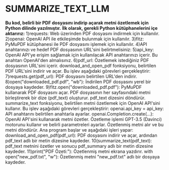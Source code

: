 # SUMMARIZE_TEXT_LLM
**Bu kod, belirli bir PDF dosyasını indirip açarak metni özetlemek için Python dilinde yazılmıştır.**
**İlk olarak, gerekli Python kütüphanelerini içe aktarırız:**
1)requests: Web üzerinden PDF dosyasını indirmek için kullanılır.
2)openai: OpenAI API ile etkileşimde bulunmak için kullanılır.
3)fitz: PyMuPDF kütüphanesi ile PDF dosyasını işlemek için kullanılır.
4)API anahtarınızı ve hedef PDF dosyasının URL'sini belirtmelisiniz:
5)api_key: OpenAI API'ye erişim sağlamak için kullanılacak API anahtarınızı içerir. Bu anahtarı OpenAI'den almalısınız.
6)pdf_url: Özetlemek istediğiniz PDF dosyasının URL'sini içerir.
download_and_open_pdf fonksiyonu, belirtilen PDF URL'sini indirir ve açar. Bu işlev aşağıdaki görevleri gerçekleştirir:
7)requests.get(pdf_url): PDF dosyasını belirtilen URL'den indirir.
8)open("downloaded_pdf.pdf", "wb"): İndirilen PDF dosyasını yerel bir dosyaya kaydeder.
9)fitz.open("downloaded_pdf.pdf"): PyMuPDF kullanarak PDF dosyasını açar.
PDF dosyasının her sayfasındaki metni birleştirerek bir dize (pdf_text) oluşturur.
pdf_text dizesini döndürür.
summarize_text fonksiyonu, belirtilen metni özetlemek için OpenAI API'sini kullanır. Bu işlev aşağıdaki görevleri gerçekleştirir:
openai.api_key = api_key: API anahtarını belirtilen anahtarla ayarlar.
openai.Completion.create(...): OpenAI API'sini kullanarak metni özetler. Özetleme işlemi GPT-3.5 (Davinci) motorunu kullanır ve belirli parametreleri ayarlar.
Özetlenmiş metni alır ve bu metni döndürür.
Ana program başlar ve aşağıdaki işleri yapar:
download_and_open_pdf(pdf_url): PDF dosyasını indirir ve açar, ardından pdf_text adlı bir metin dizesine kaydeder.
10(summarize_text(pdf_text): pdf_text metnini özetler ve sonucu pdf_summary adlı bir metin dizesine kaydeder.
11)print("PDF Özeti:"): Özetlenmiş metni ekrana yazdırır.
with open("new_pdf.txt", "w"): Özetlenmiş metni "new_pdf.txt" adlı bir dosyaya kaydeder.
